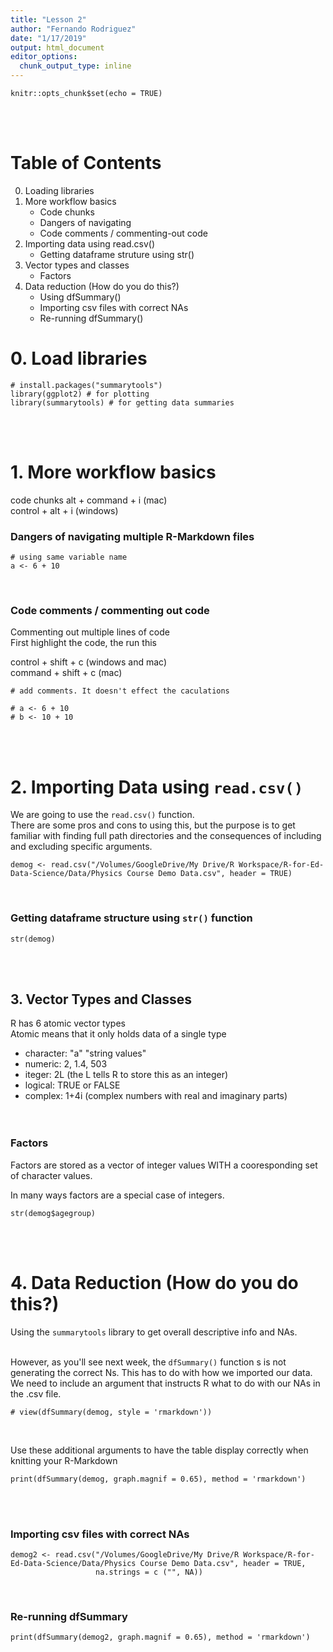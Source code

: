 ```yaml
---
title: "Lesson 2"
author: "Fernando Rodriguez"
date: "1/17/2019"
output: html_document
editor_options: 
  chunk_output_type: inline
---
```


```{r setup, include=FALSE}
knitr::opts_chunk$set(echo = TRUE)
```
<br><br>

# Table of Contents
0. Loading libraries
1. More workflow basics
    - Code chunks
    - Dangers of navigating
    - Code comments / commenting-out code
2. Importing data using read.csv()
    - Getting dataframe struture using str()
3. Vector types and classes
    - Factors
4. Data reduction (How do you do this?)
    - Using dfSummary()
    - Importing csv files with correct NAs
    - Re-running dfSummary()


# 0. Load libraries
```{r}
# install.packages("summarytools")
library(ggplot2) # for plotting
library(summarytools) # for getting data summaries
```
<br><br>

# 1. More workflow basics

code chunks
alt + command + i (mac)<br>
control + alt + i (windows)<br>

### Dangers of navigating multiple R-Markdown files
```{r}
# using same variable name
a <- 6 + 10
```
<br>

### Code comments / commenting out code<br>

Commenting out multiple lines of code<br>
First highlight the code, the run this<br>

control + shift + c (windows and mac)<br>
command + shift + c (mac)<br>
```{r}
# add comments. It doesn't effect the caculations

# a <- 6 + 10
# b <- 10 + 10

```
<br><br>

# 2. Importing Data using `read.csv()`

We are going to use the `read.csv()` function.<br>
There are some pros and cons to using this, but the purpose is to get familiar
with finding full path directories and the consequences of including and excluding
specific arguments. 
```{r}
demog <- read.csv("/Volumes/GoogleDrive/My Drive/R Workspace/R-for-Ed-Data-Science/Data/Physics Course Demo Data.csv", header = TRUE)
```
<br>

### Getting dataframe structure using `str()` function

```{r}
str(demog)
```
<br><br>

## 3. Vector Types and Classes
R has 6 atomic vector types<br>
Atomic means that it only holds data of a single type<br>
- character: "a" "string values"<br>
- numeric: 2, 1.4, 503<br>
- iteger: 2L (the L tells R to store this as an integer)<br>
- logical: TRUE or FALSE<br>
- complex: 1+4i (complex numbers with real and imaginary parts)<br>
<br><br>

### Factors
Factors are stored as a vector of integer values WITH a cooresponding set of character values.<br>

In many ways factors are a special case of integers.<br>
```{r}
str(demog$agegroup)
```
<br><br>

# 4. Data Reduction (How do you do this?)
Using the `summarytools` library to get overall descriptive info and NAs.<br><br>

However, as you'll see next week, the `dfSummary()` function s is not generating the 
correct Ns. This has to do with how we imported our data. We need to include an
argument that instructs R what to do with our NAs in the .csv file.

```{r}
# view(dfSummary(demog, style = 'rmarkdown'))
```
<br>

Use these additional arguments to have the table display correctly when 
knitting your R-Markdown
```{r}
print(dfSummary(demog, graph.magnif = 0.65), method = 'rmarkdown')
```
<br><br>

### Importing csv files with correct NAs
```{r}
demog2 <- read.csv("/Volumes/GoogleDrive/My Drive/R Workspace/R-for-Ed-Data-Science/Data/Physics Course Demo Data.csv", header = TRUE,
                   na.strings = c ("", NA))
```
<br>

### Re-running dfSummary
```{r}
print(dfSummary(demog2, graph.magnif = 0.65), method = 'rmarkdown')
```